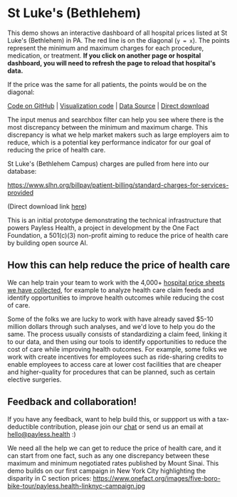 <script setup>
  import { reset } from '@uwdata/vgplot';
  reset();
</script>

# St Luke's (Bethlehem)

This demo shows an interactive dashboard of all hospital prices listed at St Luke's (Bethlehem) in PA. The red line is on the diagonal (`y = x`). The points represent the minimum and maximum charges for each procedure, medication, or treatment. **If you click on another page or hospital dashboard, you will need to refresh the page to reload that hospital's data.**

If the price was the same for all patients, the points would be on the diagonal:

<!-- <Example spec="/specs/yaml/stlukes-bethlehem-histogram.yaml" /> -->

<Example spec="/specs/yaml/stlukes-bethlehem.yaml" />

[Code on GitHub](https://colab.research.google.com/github/onefact/data_build_tool_payless.health/blob/main/notebooks/230824-st-lukes-bethlehem.ipynb) | [Visualization code](https://github.com/onefact/payless.health/blob/main/docs/public/specs/yaml/stlukes-bethlehem.yaml) | [Data Source](https://www.slhn.org/billpay/patient-billing/standard-charges-for-services-provided) | [Direct download](https://www.slhn.org/-/media/slhn/Billpay/File/PDF/Standard-Charges/231352213_StLukesHospitalBethlehemCampus_standardcharges.ashx)


The input menus and searchbox filter can help you see where there is the most discrepancy between the minimum and maximum charge. This discrepancy is what we help market makers such as large employers aim to reduce, which is a potential key performance indicator for our goal of reducing the price of health care. 

St Luke's (Bethlehem Campus) charges are pulled from here into our database: 

https://www.slhn.org/billpay/patient-billing/standard-charges-for-services-provided 

(Direct download link [here](https://www.slhn.org/-/media/slhn/Billpay/File/PDF/Standard-Charges/231352213_StLukesHospitalBethlehemCampus_standardcharges.ashx))

This is an initial prototype demonstrating the technical infrastructure that powers Payless Health, a project in development by the One Fact Foundation, a 501(c)(3) non-profit aiming to reduce the price of health care by building open source AI. 

## How this can help reduce the price of health care

We can help train your team to work with the 4,000+ [hospital price sheets we have collected](https://data.payless.health/#hospital_price_transparency/), for example to analyze health care claim feeds and identify opportunities to improve health outcomes while reducing the cost of care. 

Some of the folks we are lucky to work with have already saved $5-10 million dollars through such analyses, and we'd love to help you do the same. The process usually consists of standardizing a claim feed, linking it to our data, and then using our tools to identify opportunities to reduce the cost of care while improving health outcomes. For example, some folks we work with create incentives for employees such as ride-sharing credits to enable employees to access care at lower cost facilities that are cheaper and higher-quality for procedures that can be planned, such as certain elective surgeries.

## Feedback and collaboration! 

If you have any feedback, want to help build this, or suppport us with a tax-deductible contribution, please join our [chat](https://onefact.zulipchat.com/) or send us an email at [hello@payless.health](mailto:hello@payless.health) :)

We need all the help we can get to reduce the price of health care, and it can start from one fact, such as any one discrepancy between these maximum and minimum negotiated rates published by Mount Sinai. This demo builds on our first campaign in New York City highlighting the disparity in C section prices: https://www.onefact.org/images/five-boro-bike-tour/payless.health-linknyc-campaign.jpg